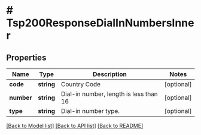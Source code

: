 # # Tsp200ResponseDialInNumbersInner

## Properties

Name | Type | Description | Notes
------------ | ------------- | ------------- | -------------
**code** | **string** | Country Code | [optional]
**number** | **string** | Dial-in number, length is less than 16 | [optional]
**type** | **string** | Dial-in number type. | [optional]

[[Back to Model list]](../../README.md#models) [[Back to API list]](../../README.md#endpoints) [[Back to README]](../../README.md)
